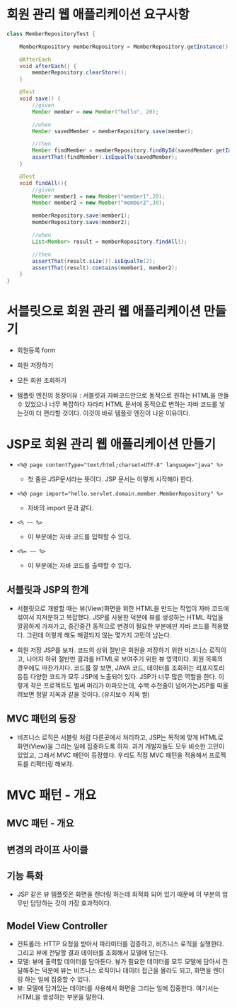 
# 회원 관리 웹 애플리케이션 요구사항

```java
class MemberRepositoryTest {

    MemberRepository memberRepository = MemberRepository.getInstance();

    @AfterEach
    void afterEach() {
        memberRepository.clearStore();
    }

    @Test
    void save() {
        //given
        Member member = new Member("hello", 20);

        //when
        Member savedMember = memberRepository.save(member);

        //then
        Member findMember = memberRepository.findById(savedMember.getId());
        assertThat(findMember).isEqualTo(savedMember);
    }

    @Test
    void findAll(){
        //given
        Member member1 = new Member("member1",20);
        Member member2 = new Member("member2",30);

        memberRepository.save(member1);
        memberRepository.save(member2);

        //when
        List<Member> result = memberRepository.findAll();

        //then
        assertThat(result.size()).isEqualTo(2);
        assertThat(result).contains(member1, member2);
    }
}
```

# 서블릿으로 회원 관리 웹 애플리케이션 만들기

+ 회원등록 form 
+ 회원 저장하기
+ 모든 회원 조회하기

+ 템플릿 엔진의 등장이유 : 서블릿과 자바코드만으로 동적으로 원하는 HTML을 만들 수 있었으나 너무 복잡하다 차라리 HTML 문서에 동적으로 변하는 자바 코드를 넣는것이 더 편리할 것이다. 이것이 바로 템플릿 엔진이 나온 이유이다.

# JSP로 회원 관리 웹 애플리케이션 만들기

+ ```<%@ page contentType="text/html;charset=UTF-8" language="java" %>```
    - 첫 줄은 JSP문서라는 뜻이다. JSP 문서는 이렇게 시작해야 한다.

+ ```<%@ page import="hello.servlet.domain.member.MemberRepository" %>```
    - 자바의 import 문과 같다.
+ ```<% ~~ %>```
    - 이 부분에는 자바 코드를 입력할 수 있다.
+ ```<%= ~~ %>```
    - 이 부분에는 자바 코드를 출력할 수 있다.

## 서블릿과 JSP의 한계
+ 서블릿으로 개발할 때는 뷰(View)화면을 위한 HTML을 만드는 작업이 자바 코드에 섞여서 지저분하고 복잡했다. JSP를 사용한 덕분에 뷰를 생성하는 HTML 작업을 깔끔하게 가져가고, 중간중간 동적으로 변경이 필요한 부분에만 자바 코드를 적용했다. 그런데 이렇게 해도 해결되지 않는 몇가지 고민이 남는다.

+ 회원 저장 JSP를 보자. 코드의 상위 절반은 회원을 저장하기 위한 비즈니스 로직이고, 나머지 하위 절반만 결과를 HTML로 보여주기 위한 뷰 영역이다. 회원 목록의 경우에도 마찬가지다.
코드를 잘 보면, JAVA 코드, 데이터를 조회하는 리포지토리 등등 다양한 코드가 모두 JSP에 노출되어 있다. JSP가 너무 많은 역할을 한다. 이렇게 작은 프로젝트도 벌써 머리가 아파오는데, 수백 수천줄이 넘어가는JSP를 떠올려보면 정말 지옥과 같을 것이다. (유지보수 지옥 썰)

## MVC 패턴의 등장
+ 비즈니스 로직은 서블릿 처럼 다른곳에서 처리하고, JSP는 목적에 맞게 HTML로 화면(View)을 그리는 일에 집중하도록 하자. 과거 개발자들도 모두 비슷한 고민이 있었고, 그래서 MVC 패턴이 등장했다. 우리도 직접 MVC 패턴을 적용해서 프로젝트를 리팩터링 해보자.

# MVC 패턴 - 개요

## MVC 패턴 - 개요
## 변경의 라이프 사이클
## 기능 특화
+ JSP 같은 뷰 템플릿은 화면을 렌더링 하는데 최적화 되어 있기 때문에 이 부분의 업무만 담당하는 것이 가장 효과적이다.

## Model View Controller
+ 컨트롤러: HTTP 요청을 받아서 파라미터를 검증하고, 비즈니스 로직을 실행한다. 그리고 뷰에 전달할 결과 데이터를 조회해서 모델에 담는다.
+ 모델: 뷰에 출력할 데이터를 담아둔다. 뷰가 필요한 데이터를 모두 모델에 담아서 전달해주는 덕분에 뷰는 비즈니스 로직이나 데이터 접근을 몰라도 되고, 화면을 렌더링 하는 일에 집중할 수 있다.
+ 뷰: 모델에 담겨있는 데이터를 사용해서 화면을 그리는 일에 집중한다. 여기서는 HTML을 생성하는 부분을 말한다.
